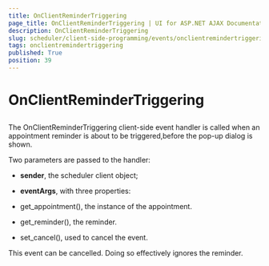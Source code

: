 ```yaml
---
title: OnClientReminderTriggering
page_title: OnClientReminderTriggering | UI for ASP.NET AJAX Documentation
description: OnClientReminderTriggering
slug: scheduler/client-side-programming/events/onclientremindertriggering
tags: onclientremindertriggering
published: True
position: 39
---
```


# OnClientReminderTriggering



## 

The OnClientReminderTriggering client-side event handler is called when an appointment reminder is about to be triggered,before the pop-up dialog is shown.

Two parameters are passed to the handler:

* __sender__, the scheduler client object;

* __eventArgs__, with three properties:

* get_appointment(), the instance of the appointment.

* get_reminder(), the reminder.

* set_cancel(), used to cancel the event.

This event can be cancelled. Doing so effectively ignores the reminder.
